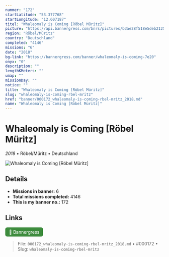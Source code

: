 ```yaml
---
nummer: "172"
startLatitude: "53.377768"
startLongitude: "12.607187"
titel: "Whaleomaly is Coming [Röbel Müritz]"
picture: "https://api.bannergress.com/bnrs/pictures/b3ae28f518e5deb2125e3bef14c3b7dd"
region: "Röbel/Müritz"
country: "Deutschland"
completed: "4146"
missions: "6"
date: "2018"
bg-link: "https://bannergress.com/banner/whaleomaly-is-coming-7e20"
onyx: "0"
description: ""
lengthKMeters: ""
umap: ""
missionDay: ""
notice: ""
title: "Whaleomaly is Coming [Röbel Müritz]"
slug: "whaleomaly-is-coming-rbel-mritz"
href: "banner/000172_whaleomaly-is-coming-rbel-mritz_2018.md"
name: "Whaleomaly is Coming [Röbel Müritz]"
---
```

# Whaleomaly is Coming [Röbel Müritz]

*2018* • Röbel/Müritz • Deutschland

![Whaleomaly is Coming [Röbel Müritz]](https://api.bannergress.com/bnrs/pictures/b3ae28f518e5deb2125e3bef14c3b7dd)



## Details

- **Missions in banner:** 6
- **Total missions completed:** 4146
- **This is my banner no.:** 172





## Links
<a href="https://bannergress.com/banner/whaleomaly-is-coming-7e20" target="_blank" style="display:inline-block;margin-right:8px;padding:6px 12px;background:#3c8b3c;color:#fff;text-decoration:none;border-radius:6px;">🔗 Bannergress</a>



> File: `000172_whaleomaly-is-coming-rbel-mritz_2018.md` • #000172 • Slug: `whaleomaly-is-coming-rbel-mritz`
